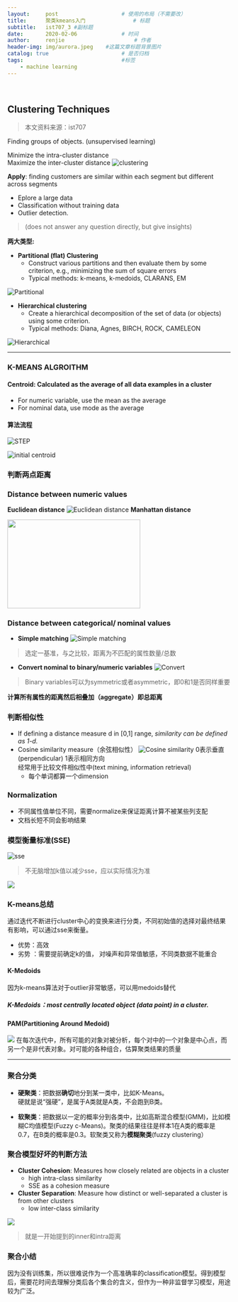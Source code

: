 ```yaml
---
layout:     post                    # 使用的布局（不需要改）
title:      聚类kmeans入门               # 标题 
subtitle:   ist707_3 #副标题
date:       2020-02-06              # 时间
author:     renjie                      # 作者
header-img: img/aurora.jpeg    #这篇文章标题背景图片
catalog: true                       # 是否归档
tags:                               #标签
    - machine learning
---
```

<font size="4"></font><br />
## Clustering Techniques
> 本文资料来源：ist707

Finding groups of objects. (unsupervised learning)

Minimize the intra-cluster distance  
Maximize the inter-cluster distance
![clustering](https://tva1.sinaimg.cn/large/0082zybpgy1gbnc4aholjj30wk0gsq7j.jpg)

**Apply**: finding customers are similar within each segment but different across segments

- Eplore a large data
- Classification without training data
- Outlier detection. 

>(does not answer any question directly, but give insights)


**两大类型:**

- **Partitional (flat) Clustering**
	- Construct various partitions and then evaluate them by some criterion, e.g., minimizing the sum of square errors
	- Typical methods: k-means, k-medoids, CLARANS, EM

![Partitional](https://tva1.sinaimg.cn/large/0082zybpgy1gbncdcrs04j30xo0koq4v.jpg)

- **Hierarchical clustering**
	- Create a hierarchical decomposition of the set of data (or objects) using some criterion. 
	- Typical methods: Diana, Agnes, BIRCH, ROCK, CAMELEON

![Hierarchical](https://tva1.sinaimg.cn/large/0082zybpgy1gbnc9xucurj30tw0ksn23.jpg)

***
###  K-MEANS ALGROITHM
#### Centroid: Calculated as the average of all data examples in a cluster
- For numeric variable,  use the mean as the average
- For nominal data, use mode as the average

#### 算法流程
![STEP](https://tva1.sinaimg.cn/large/0082zybpgy1gbnd84ylopj30z809ajwz.jpg)

![initial centroid](https://tva1.sinaimg.cn/large/0082zybpgy1gbndaoe16vj311g0kuq8w.jpg)


### 判断两点距离
### Distance between numeric values
**Euclidean distance**
![Euclidean distance](https://tva1.sinaimg.cn/large/0082zybpgy1gbncj1r3k7j30zs0kk76r.jpg)
**Manhattan distance**  

<img src="http://tva1.sinaimg.cn/large/0082zybpgy1gbncjgh2t6j30ky0iujy6.jpg" width="300" height="200" />

### Distance between categorical/ nominal values

- **Simple matching**
![Simple matching](https://tva1.sinaimg.cn/large/0082zybpgy1gbnco979jaj30z40hktcd.jpg) 

> 选定一基准，与之比较，距离为不匹配的属性数量/总数

- **Convert nominal to binary/numeric variables**
![Convert](https://tva1.sinaimg.cn/large/0082zybpgy1gbncra90kzj310u0lawkr.jpg)

> Binary variables可以为symmetric或者asymmetric，即0和1是否同样重要

**计算所有属性的距离然后相叠加（aggregate）即总距离**

### 判断相似性

- If defining a distance measure d in [0,1] range, _similarity can be defined as 1-d._
- Cosine similarity measure（余弦相似性）
![Cosine similarity](https://tva1.sinaimg.cn/large/0082zybpgy1gbncz0lzetj31180nqaej.jpg)
0表示垂直(perpendicular) 1表示相同方向  
经常用于比较文件相似性中(text mining, information retrieval)
	- 每个单词都算一个dimension

###  Normalization

- 不同属性值单位不同，需要normalize来保证距离计算不被某些列支配
- 文档长短不同会影响结果

### 模型衡量标准(SSE)
![sse](https://tva1.sinaimg.cn/large/0082zybpgy1gbndbz34gxj310u0k6grk.jpg)
> 不无脑增加k值以减少sse，应以实际情况为准

![](https://tva1.sinaimg.cn/large/0082zybpgy1gbndd9z6bej30ze0k2jwb.jpg)

### K-means总结
通过迭代不断进行cluster中心的变换来进行分类，不同初始值的选择对最终结果有影响，可以通过sse来衡量。 

- 优势：高效
- 劣势 ：需要提前确定k的值， 对噪声和异常值敏感，不同类数据不能重合

#### K-Medoids
因为k-means算法对于outlier非常敏感，可以用medoids替代
#####  K-Medoids：most centrally located object (data point) in a cluster. 
#### PAM(Partitioning Around Medoid)
![](https://tva1.sinaimg.cn/large/0082zybpgy1gbndjloip1j30zy084q7a.jpg)
在每次迭代中，所有可能的对象对被分析，每个对中的一个对象是中心点，而另一个是非代表对象。对可能的各种组合，估算聚类结果的质量
***

### 聚合分类
- **硬聚类**：把数据**确切**地分到某一类中，比如K-Means。  
硬就是说“强硬”，是属于A类就是A类，不会跑到B类。

- **软聚类**：把数据以一定的概率分到各类中，比如高斯混合模型(GMM)，比如模糊C均值模型(Fuzzy c-Means)。聚类的结果往往是样本1在A类的概率是0.7，在B类的概率是0.3。软聚类又称为**模糊聚类**(fuzzy clustering）

### 聚合模型好坏的判断方法
- **Cluster Cohesion**: Measures how closely related are objects in a cluster
	- high intra-class similarity
	- SSE as a cohesion measure
- **Cluster Separation**: Measure how distinct or well-separated a cluster is from other clusters
	- low inter-class similarity  

![](https://tva1.sinaimg.cn/large/0082zybpgy1gbndqfc0ioj30z209amzy.jpg)
>就是一开始提到的inner和intra距离

### 聚合小结
因为没有训练集，所以很难说作为一个高准确率的classification模型。得到模型后，需要花时间去理解分类后各个集合的含义，但作为一种非监督学习模型，用途较为广泛。

